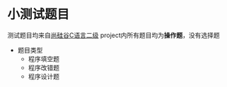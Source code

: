 # 小测试题目
测试题目均来自[尚硅谷C语言二级](https://b23.tv/BV1bJ411z7ke "尚硅谷C语言二级真题")
project内所有题目均为**操作题**，没有选择题

+ 题目类型
  - 程序填空题
  - 程序改错题
  - 程序设计题
